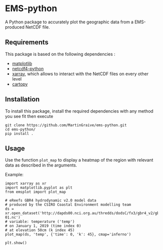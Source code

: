 # EMS-python

A Python package to accurately plot the geographic data from a EMS-produced NetCDF file.


## Requirements

This package is based on the following dependencies :
- [matplotlib](https://matplotlib.org/)
- [netcdf4-python](http://unidata.github.io/netcdf4-python/netCDF4/index.html)
- [xarray](http://xarray.pydata.org/en/stable/), which allows to interact with the NetCDF files on every other level
- [cartopy](https://scitools.org.uk/cartopy/docs/latest/index.html)


## Installation

To install this package, install the required dependencies with any method you see fit then execute 
```
git clone https://github.com/MartinGraive/ems-python.git
cd ems-python/
pip install .
```


## Usage

Use the function `plot_map` to display a heatmap of the region with relevant data as described in the arguments.

Example:
```
import xarray as xr
import matplotlib.pyplot as plt
from emsplot import plot_map

# eReefs GBR4 hydrodynamic v2.0 model data
# produced by the CSIRO Coastal Environment modelling team
ds = xr.open_dataset('http://dapds00.nci.org.au/thredds/dodsC/fx3/gbr4_v2/gbr4_simple_2019-01.nc')
# variable: temperature ('temp')
# on January 1, 2019 (time index 0)
# at elevation 50cm (k index 45)
plot_map(ds, 'temp', {'time': 0, 'k': 45}, cmap='inferno')

plt.show()
```
